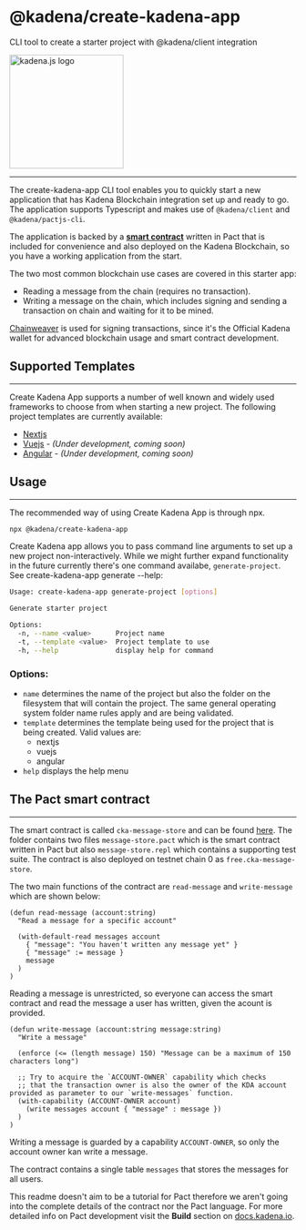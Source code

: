 <!-- genericHeader start -->

# @kadena/create-kadena-app

CLI tool to create a starter project with @kadena/client integration

<picture>
  <source srcset="https://raw.githubusercontent.com/kadena-community/kadena.js/main/common/images/Kadena.JS_logo-white.png" media="(prefers-color-scheme: dark)"/>
  <img src="https://raw.githubusercontent.com/kadena-community/kadena.js/main/common/images/Kadena.JS_logo-black.png" width="200" alt="kadena.js logo" />
</picture>

<!-- genericHeader end -->

<hr>

The create-kadena-app CLI tool enables you to quickly start a new application
that has Kadena Blockchain integration set up and ready to go. The application
supports Typescript and makes use of `@kadena/client` and `@kadena/pactjs-cli`.

The application is backed by a [**smart contract**][1] written in Pact that is
included for convenience and also deployed on the Kadena Blockchain, so you have
a working application from the start.

The two most common blockchain use cases are covered in this starter app:

- Reading a message from the chain (requires no transaction).
- Writing a message on the chain, which includes signing and sending a
  transaction on chain and waiting for it to be mined.

[Chainweaver][2] is used for signing transactions, since it's the Official
Kadena wallet for advanced blockchain usage and smart contract development.

## Supported Templates

<hr>
Create Kadena App supports a number of well known and widely used frameworks to choose from when starting a new project. The following project templates are currently available:

- [Nextjs][3]
- [Vuejs][4] - _(Under development, coming soon)_
- [Angular][5] - _(Under development, coming soon)_

## Usage

<hr>
The recommended way of using Create Kadena App is through npx.

```sh
npx @kadena/create-kadena-app
```

Create Kadena app allows you to pass command line arguments to set up a new
project non-interactively. While we might further expand functionality in the
future currently there's one command availabe, `generate-project`. See
create-kadena-app generate --help:

```sh
Usage: create-kadena-app generate-project [options]

Generate starter project

Options:
  -n, --name <value>      Project name
  -t, --template <value>  Project template to use
  -h, --help              display help for command
```

### Options:

- `name` determines the name of the project but also the folder on the
  filesystem that will contain the project. The same general operating system
  folder name rules apply and are being validated.
- `template` determines the template being used for the project that is being
  created. Valid values are:
  - nextjs
  - vuejs
  - angular
- `help` displays the help menu

## The Pact smart contract

<hr>

The smart contract is called `cka-message-store` and can be found [here][6]. The
folder contains two files `message-store.pact` which is the smart contract
written in Pact but also `message-store.repl` which contains a supporting test
suite. The contract is also deployed on testnet chain 0 as
`free.cka-message-store`.

The two main functions of the contract are `read-message` and `write-message`
which are shown below:

```
(defun read-message (account:string)
  "Read a message for a specific account"

  (with-default-read messages account
    { "message": "You haven't written any message yet" }
    { "message" := message }
    message
  )
)
```

Reading a message is unrestricted, so everyone can access the smart contract and
read the message a user has written, given the acount is provided.

```
(defun write-message (account:string message:string)
  "Write a message"

  (enforce (<= (length message) 150) "Message can be a maximum of 150 characters long")

  ;; Try to acquire the `ACCOUNT-OWNER` capability which checks
  ;; that the transaction owner is also the owner of the KDA account provided as parameter to our `write-messages` function.
  (with-capability (ACCOUNT-OWNER account)
    (write messages account { "message" : message })
  )
)
```

Writing a message is guarded by a capability `ACCOUNT-OWNER`, so only the
account owner kan write a message.

The contract contains a single table `messages` that stores the messages for all
users.

This readme doesn't aim to be a tutorial for Pact therefore we aren't going into
the complete details of the contract nor the Pact language. For more detailed
info on Pact development visit the **Build** section on [docs.kadena.io][7].

[1]: ##The-Pact-smart-contract
[2]: https://docs.kadena.io/basics/chainweaver/chainweaver-user-guide
[3]: https://nextjs.org/
[4]: https://vuejs.org/
[5]: https://angular.io/
[6]:
  https://github.com/kadena-community/kadena.js/tree/main/packages/tools/create-kadena-app/pact
[7]: https://docs.kadena.io/
